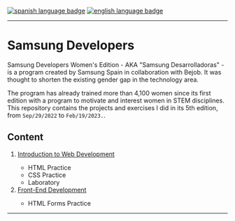 <a href="https://github.com/RossattiSM/Samsung-Developers/blob/main/README.md"><img src="https://img.shields.io/badge/lang-es-orange" alt="spanish language badge" /></a> <a href="https://github.com/RossattiSM/Samsung-Developers/blob/main/README.en.md"> <img src="https://img.shields.io/badge/lang-en-blue"  alt="english language badge" /> </a>
<hr>

# Samsung Developers

Samsung Developers Women's Edition - AKA "Samsung Desarrolladoras" - is a program created by Samsung Spain in collaboration with Bejob. It was thought to shorten the existing gender gap in the technology area.

The program has already trained more than 4,100 women since its first edition with a program to motivate and interest women in STEM disciplines. This repository contains the projects and exercises I did in its 5th edition, from ```Sep/29/2022``` to ```Feb/19/2023.```. 

## Content

<p align="center">
  <ol>
    <li> <a href=""> Introduction to Web Development </a> </li>
    <ul>
      <li> HTML Practice </li>
      <li> CSS Practice </li>
      <li> Laboratory </li>
    </ul>
    <li> <a href=""> Front-End Development </a> </li>
    <ul>
      <li> HTML Forms Practice </li>
    </ul>
 </ol>
</p>

<hr>
